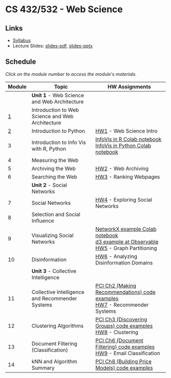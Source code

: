 # CS 432/532 - Web Science

## Links

* [Syllabus](syllabus.md)
* Lecture Slides: [slides-pdf](PDF), [slides-pptx](PPTX)

## Schedule

*Click on the module number to access the module's materials.*

|Module |Topic|HW Assignments|
|---|---|---|
| | **Unit 1** - Web Science and Web Architecture| |
|[1](modules.md#module-1)|Introduction to Web Science and Web Architecture|
|[2](modules.md#module-2)|Introduction to Python|[HW1](hw/HW1.md) - Web Science Intro
|3|Introduction to Info Vis with R, Python|[InfoVis in R Colab notebook](Mod03_InfoVis_R.ipynb)<br/>[InfoVis in Python Colab notebook](Mod03_InfoVis_Python.ipynb)
|4|Measuring the Web
|5|Archiving the Web|[HW2](HW2.md) - Web Archiving|
|6|Searching the Web|[HW3](HW3.md) - Ranking Webpages|
| | **Unit 2** - Social Networks| |
|7|Social Networks|[HW4](HW4.md) - Exploring Social Networks|
|8|Selection and Social Influence
|9|Visualizing Social Networks|[NetworkX example Colab notebook](NetworkX_example.ipynb)<br/>[d3 example at Observable](https://observablehq.com/@weiglemc/force-directed-layout-example)<br/>[HW5](HW5.md) - Graph Partitioning|
|10|Disinformation|[HW6](HW6.md) - Analyzing Disinformation Domains|
| | **Unit 3** - Collective Intelligence | |
|11|Collective Intelligence and Recommender Systems|[PCI Ch2 (Making Recommendations) code examples](PCI_Ch02.ipynb)<br/>[HW7](HW7.md) - Recommender Systems|
|12|Clustering Algorithms|[PCI Ch3 (Discovering Groups) code examples](PCI_Ch03.ipynb)<br/>[HW8](HW8.md) - Clustering|
|13|Document Filtering (Classification)|[PCI Ch6 (Document Filtering) code examples](PCI_Ch06.ipynb)<br/>[HW9](HW9.md) - Email Classification|
|14|kNN and Algorithm Summary|[PCI Ch8 (Building Price Models) code examples](PCI_Ch08.ipynb)|
